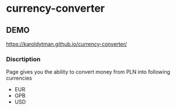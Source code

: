 # currency-converter
## DEMO
https://karoldytman.github.io/currency-converter/
### Discrtiption
Page gives you the ability to convert money from PLN into following currencies
- EUR
- GPB
- USD

